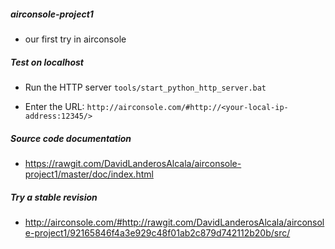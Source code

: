 ##### airconsole-project1
 + our first try in airconsole


##### Test on localhost
- Run the HTTP server
``tools/start_python_http_server.bat ``

- Enter the URL:
`` http://airconsole.com/#http://<your-local-ip-address:12345/> ``

##### Source code documentation
- https://rawgit.com/DavidLanderosAlcala/airconsole-project1/master/doc/index.html

##### Try a stable revision
- http://airconsole.com/#http://rawgit.com/DavidLanderosAlcala/airconsole-project1/92165846f4a3e929c48f01ab2c879d742112b20b/src/
